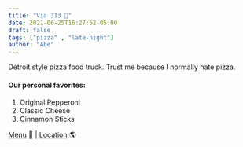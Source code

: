 ```yaml
---
title: "Via 313 🍕"
date: 2021-06-25T16:27:52-05:00
draft: false
tags: ["pizza" , "late-night"]
author: "Abe"
---
```


Detroit style pizza food truck. Trust me because I normally hate pizza.

#### Our personal favorites:

1. Original Pepperoni
2. Classic Cheese
3. Cinnamon Sticks

[Menu](https://www.via313.com/menu) 📖  |  [Location](https://g.page/via313raineystreet?share) 🌎
